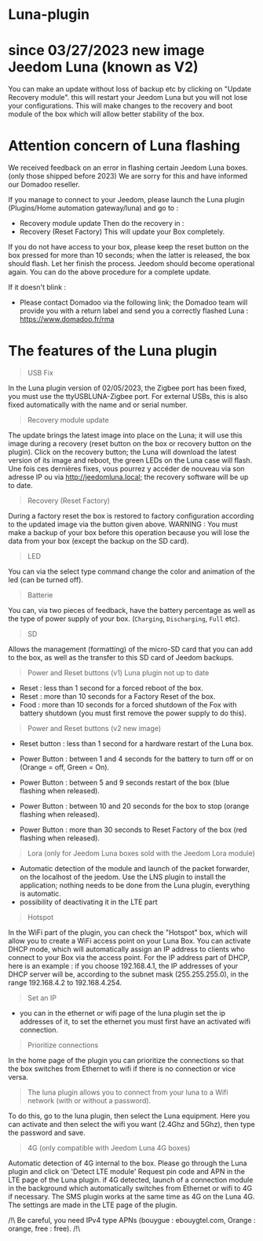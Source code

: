 # Luna-plugin

# since 03/27/2023 new image Jeedom Luna (known as V2)

You can make an update without loss of backup etc by clicking on "Update Recovery module". this will restart your Jeedom Luna but you will not lose your configurations. This will make changes to the recovery and boot module of the box which will allow better stability of the box.

# Attention concern of Luna flashing

We received feedback on an error in flashing certain Jeedom Luna boxes. (only those shipped before 2023)
We are sorry for this and have informed our Domadoo reseller.

If you manage to connect to your Jeedom, please launch the Luna plugin (Plugins/Home automation gateway/luna) and go to :

- Recovery module update
Then do the recovery in :
- Recovery (Reset Factory)
This will update your Box completely.

If you do not have access to your box, please keep the reset button on the box pressed for more than 10 seconds; when the latter is released, the box should flash.
Let her finish the process. Jeedom should become operational again. You can do the above procedure for a complete update.

If it doesn't blink :

- Please contact Domadoo via the following link; the Domadoo team will provide you with a return label and send you a correctly flashed Luna :
<https://www.domadoo.fr/rma>

# The features of the Luna plugin

> USB Fix

In the Luna plugin version of 02/05/2023, the Zigbee port has been fixed, you must use the ttyUSBLUNA-Zigbee port.
For external USBs, this is also fixed automatically with the name and or serial number.

> Recovery module update

The update brings the latest image into place on the Luna; it will use this image during a recovery (reset button on the box or recovery button on the plugin).
Click on the recovery button; the Luna will download the latest version of its image and reboot, the green LEDs on the Luna case will flash.
Une fois ces dernières fixes, vous pourrez y accéder de nouveau via son adresse IP ou via <http://jeedomluna.local>; the recovery software will be up to date.

> Recovery (Reset Factory)

During a factory reset the box is restored to factory configuration according to the updated image via the button given above.
WARNING : You must make a backup of your box before this operation because you will lose the data from your box (except the backup on the SD card).

> LED

You can via the select type command change the color and animation of the led (can be turned off).

> Batterie

You can, via two pieces of feedback, have the battery percentage as well as the type of power supply of your box. (`Charging`, `Discharging`, `Full` etc).

> SD

Allows the management (formatting) of the micro-SD card that you can add to the box, as well as the transfer to this SD card of Jeedom backups.

> Power and Reset buttons (v1) Luna plugin not up to date

- Reset : less than 1 second for a forced reboot of the box.
- Reset : more than 10 seconds for a Factory Reset of the box.
- Food : more than 10 seconds for a forced shutdown of the Fox with battery shutdown (you must first remove the power supply to do this).

> Power and Reset buttons (v2 new image)

- Reset button : less than 1 second for a hardware restart of the Luna box.

- Power Button : between 1 and 4 seconds for the battery to turn off or on (Orange = off, Green = On).
- Power Button : between 5 and 9 seconds restart of the box (blue flashing when released).
- Power Button : between 10 and 20 seconds for the box to stop (orange flashing when released).
- Power Button : more than 30 seconds to Reset Factory of the box (red flashing when released).

> Lora (only for Jeedom Luna boxes sold with the Jeedom Lora module)

- Automatic detection of the module and launch of the packet forwarder, on the localhost of the jeedom. Use the LNS plugin to install the application; nothing needs to be done from the Luna plugin, everything is automatic.
- possibility of deactivating it in the LTE part

> Hotspot

In the WiFi part of the plugin, you can check the "Hotspot" box, which will allow you to create a WiFi access point on your Luna Box. You can activate DHCP mode, which will automatically assign an IP address to clients who connect to your Box via the access point. For the IP address part of DHCP, here is an example : if you choose 192.168.4.1, the IP addresses of your DHCP server will be, according to the subnet mask (255.255.255.0), in the range 192.168.4.2 to 192.168.4.254.

> Set an IP

- you can in the ethernet or wifi page of the luna plugin set the ip addresses of it, to set the ethernet you must first have an activated wifi connection.

> Prioritize connections

In the home page of the plugin you can prioritize the connections so that the box switches from Ethernet to wifi if there is no connection or vice versa.

> The luna plugin allows you to connect from your luna to a Wifi network (with or without a password).

To do this, go to the luna plugin, then select the Luna equipment. Here you can activate and then select the wifi you want (2.4Ghz and 5Ghz), then type the password and save.

> 4G (only compatible with Jeedom Luna 4G boxes)

Automatic detection of 4G internal to the box. Please go through the Luna plugin and click on 'Detect LTE module' Request pin code and APN in the LTE page of the Luna plugin.
if 4G detected, launch of a connection module in the background which automatically switches from Ethernet or wifi to 4G if necessary.
The SMS plugin works at the same time as 4G on the Luna 4G.
The settings are made in the LTE page of the plugin.

/!\ Be careful, you need IPv4 type APNs (bouygue : ebouygtel.com, Orange : orange, free : free). /!\
